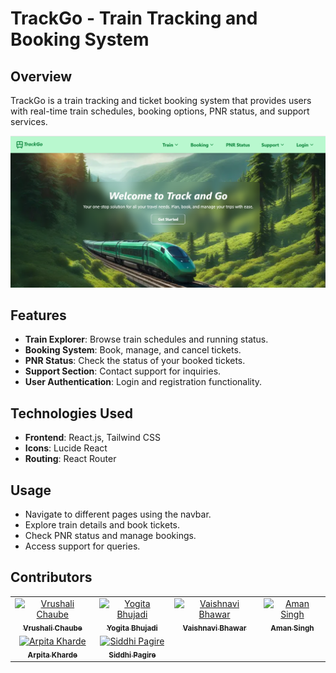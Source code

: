 # TrackGo - Train Tracking and Booking System

## Overview
TrackGo is a train tracking and ticket booking system that provides users with real-time train schedules, booking options, PNR status, and support services.

![Home Page](public/images/Homepage.png)

## Features
- **Train Explorer**: Browse train schedules and running status.
- **Booking System**: Book, manage, and cancel tickets.
- **PNR Status**: Check the status of your booked tickets.
- **Support Section**: Contact support for inquiries.
- **User Authentication**: Login and registration functionality.

## Technologies Used
- **Frontend**: React.js, Tailwind CSS
- **Icons**: Lucide React
- **Routing**: React Router

## Usage
- Navigate to different pages using the navbar.
- Explore train details and book tickets.
- Check PNR status and manage bookings.
- Access support for queries.

## Contributors  
<table>
  <tr>
    <td align="center">
      <a href="https://github.com/Vrush2004">
        <img src="https://github.com/Vrush2004.png" width="100px;" alt="Vrushali Chaube"/>
        <br />
        <sub><b>Vrushali Chaube</b></sub>
      </a>
    </td>
    <td align="center">
      <a href="https://github.com/YogitaBhujadi">
        <img src="https://github.com/YogitaBhujadi.png" width="100px;" alt="Yogita Bhujadi"/>
        <br />
        <sub><b>Yogita Bhujadi</b></sub>
      </a>
    </td>
    <td align="center">
      <a href="https://github.com/VaishnaviBhawar">
        <img src="https://github.com/VaishnaviBhawar.png" width="100px;" alt="Vaishnavi Bhawar"/>
        <br />
        <sub><b>Vaishnavi Bhawar</b></sub>
      </a>
    </td>
    <td align="center">
      <a href="https://github.com/aman85662">
        <img src="https://github.com/aman85662.png" width="100px;" alt="Aman Singh"/>
        <br />
        <sub><b>Aman Singh</b></sub>
      </a>
    </td>
  </tr>
  <tr>
    <td align="center">
      <a href="https://github.com/Arpitakharde">
        <img src="https://github.com/Arpitakharde.png" width="100px;" alt="Arpita Kharde"/>
        <br />
        <sub><b>Arpita Kharde</b></sub>
      </a>
    </td>
    <td align="center">
      <a href="https://github.com/Miss-Siddhi-Pagire">
        <img src="https://github.com/Miss-Siddhi-Pagire.png" width="100px;" alt="Siddhi Pagire"/>
        <br />
        <sub><b>Siddhi Pagire</b></sub>
      </a>
    </td>
  </tr>
</table>


